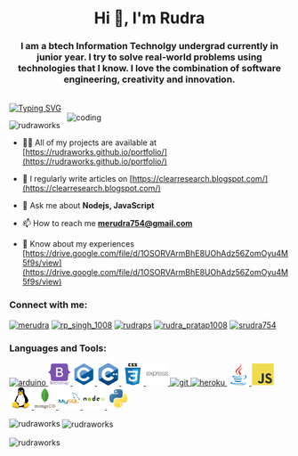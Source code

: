 <h1 align="center">Hi 👋, I'm Rudra</h1>
<h3 align="center">I am a btech Information Technolgy undergrad currently in junior year. I try to solve real-world problems using technologies that I know. I love the combination of software engineering, creativity and innovation.  </h3>

<br>
<a href="https://git.io/typing-svg"><img src="https://readme-typing-svg.demolab.com?font=Fira+Code&pause=1000&width=590&lines=Hello+world!+;Rudra+this+side%2C+welcomes+you+to+my+profile!;Making+projects+that+solve+real-world+problems." alt="Typing SVG" /></a>
<br>

<img align="right" alt="coding" width="400" src="https://i.pinimg.com/originals/e4/26/70/e426702edf874b181aced1e2fa5c6cde.gif" >

<p align="left"> <img src="https://komarev.com/ghpvc/?username=rudraworks&label=Profile%20views&color=0e75b6&style=flat" alt="rudraworks" /> </p>

- 👨‍💻 All of my projects are available at [https://rudraworks.github.io/portfolio/](https://rudraworks.github.io/portfolio/)

- 📝 I regularly write articles on [https://clearresearch.blogspot.com/](https://clearresearch.blogspot.com/)

- 💬 Ask me about **Nodejs, JavaScript**

- 📫 How to reach me **merudra754@gmail.com**

- 📄 Know about my experiences [https://drive.google.com/file/d/1OSORVArmBhE8UOhAdz56ZomOyu4M5f9s/view](https://drive.google.com/file/d/1OSORVArmBhE8UOhAdz56ZomOyu4M5f9s/view)

<h3 align="left">Connect with me:</h3>
<p align="left">
<a href="https://linkedin.com/in/merudra" target="blank"><img align="center" src="https://raw.githubusercontent.com/rahuldkjain/github-profile-readme-generator/master/src/images/icons/Social/linked-in-alt.svg" alt="merudra" height="30" width="40" /></a>
<a href="https://instagram.com/rp_singh_1008" target="blank"><img align="center" src="https://raw.githubusercontent.com/rahuldkjain/github-profile-readme-generator/master/src/images/icons/Social/instagram.svg" alt="rp_singh_1008" height="30" width="40" /></a>
<a href="https://codeforces.com/profile/rudraps" target="blank"><img align="center" src="https://raw.githubusercontent.com/rahuldkjain/github-profile-readme-generator/master/src/images/icons/Social/codeforces.svg" alt="rudraps" height="30" width="40" /></a>
<a href="https://www.leetcode.com/rudra_pratap1008" target="blank"><img align="center" src="https://raw.githubusercontent.com/rahuldkjain/github-profile-readme-generator/master/src/images/icons/Social/leet-code.svg" alt="rudra_pratap1008" height="30" width="40" /></a>
<a href="https://auth.geeksforgeeks.org/user/srudra754" target="blank"><img align="center" src="https://raw.githubusercontent.com/rahuldkjain/github-profile-readme-generator/master/src/images/icons/Social/geeks-for-geeks.svg" alt="srudra754" height="30" width="40" /></a>
</p>

<h3 align="left">Languages and Tools:</h3>
<p align="left"> <a href="https://www.arduino.cc/" target="_blank" rel="noreferrer"> <img src="https://cdn.worldvectorlogo.com/logos/arduino-1.svg" alt="arduino" width="40" height="40"/> </a> <a href="https://getbootstrap.com" target="_blank" rel="noreferrer"> <img src="https://raw.githubusercontent.com/devicons/devicon/master/icons/bootstrap/bootstrap-plain-wordmark.svg" alt="bootstrap" width="40" height="40"/> </a> <a href="https://www.cprogramming.com/" target="_blank" rel="noreferrer"> <img src="https://raw.githubusercontent.com/devicons/devicon/master/icons/c/c-original.svg" alt="c" width="40" height="40"/> </a> <a href="https://www.w3schools.com/cpp/" target="_blank" rel="noreferrer"> <img src="https://raw.githubusercontent.com/devicons/devicon/master/icons/cplusplus/cplusplus-original.svg" alt="cplusplus" width="40" height="40"/> </a> <a href="https://www.w3schools.com/css/" target="_blank" rel="noreferrer"> <img src="https://raw.githubusercontent.com/devicons/devicon/master/icons/css3/css3-original-wordmark.svg" alt="css3" width="40" height="40"/> </a> <a href="https://expressjs.com" target="_blank" rel="noreferrer"> <img src="https://raw.githubusercontent.com/devicons/devicon/master/icons/express/express-original-wordmark.svg" alt="express" width="40" height="40"/> </a> <a href="https://git-scm.com/" target="_blank" rel="noreferrer"> <img src="https://www.vectorlogo.zone/logos/git-scm/git-scm-icon.svg" alt="git" width="40" height="40"/> </a> <a href="https://heroku.com" target="_blank" rel="noreferrer"> <img src="https://www.vectorlogo.zone/logos/heroku/heroku-icon.svg" alt="heroku" width="40" height="40"/> </a> <a href="https://www.java.com" target="_blank" rel="noreferrer"> <img src="https://raw.githubusercontent.com/devicons/devicon/master/icons/java/java-original.svg" alt="java" width="40" height="40"/> </a> <a href="https://developer.mozilla.org/en-US/docs/Web/JavaScript" target="_blank" rel="noreferrer"> <img src="https://raw.githubusercontent.com/devicons/devicon/master/icons/javascript/javascript-original.svg" alt="javascript" width="40" height="40"/> </a> <a href="https://www.linux.org/" target="_blank" rel="noreferrer"> <img src="https://raw.githubusercontent.com/devicons/devicon/master/icons/linux/linux-original.svg" alt="linux" width="40" height="40"/> </a> <a href="https://www.mongodb.com/" target="_blank" rel="noreferrer"> <img src="https://raw.githubusercontent.com/devicons/devicon/master/icons/mongodb/mongodb-original-wordmark.svg" alt="mongodb" width="40" height="40"/> </a> <a href="https://www.mysql.com/" target="_blank" rel="noreferrer"> <img src="https://raw.githubusercontent.com/devicons/devicon/master/icons/mysql/mysql-original-wordmark.svg" alt="mysql" width="40" height="40"/> </a> <a href="https://nodejs.org" target="_blank" rel="noreferrer"> <img src="https://raw.githubusercontent.com/devicons/devicon/master/icons/nodejs/nodejs-original-wordmark.svg" alt="nodejs" width="40" height="40"/> </a> <a href="https://www.python.org" target="_blank" rel="noreferrer"> <img src="https://raw.githubusercontent.com/devicons/devicon/master/icons/python/python-original.svg" alt="python" width="40" height="40"/> </a> </p>

<p><img align="left" src="https://github-readme-stats.vercel.app/api/top-langs?username=rudraworks&show_icons=true&locale=en&layout=compact" alt="rudraworks" /></p>

<p>&nbsp;<img align="center" src="https://github-readme-stats.vercel.app/api?username=rudraworks&show_icons=true&locale=en" alt="rudraworks" /></p>

<p><img align="center" src="https://github-readme-streak-stats.herokuapp.com/?user=rudraworks&" alt="rudraworks" /></p>
